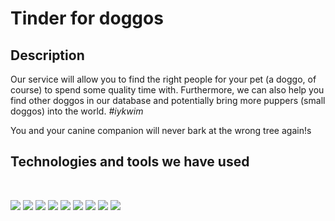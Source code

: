 # Tinder for doggos

## Description

Our service will allow you to find the right people for your pet (a doggo, of course) to spend some quality time with. Furthermore, we can also help you find other doggos in our database and potentially bring more puppers (small doggos) into the world. _#iykwim_

You and your canine companion will never bark at the wrong tree again!s

## Technologies and tools we have used

<br>

![](https://img.shields.io/badge/-VS_Code-informational?style=flat&logo=microsoft&logoColor=white&color=darkgreen)
![](https://img.shields.io/badge/-JavaScript-informational?style=flat&logo=javascript&logoColor=white&color=darkgreen)
![](https://img.shields.io/badge/-Postman-informational?style=flat&logo=postman&logoColor=white&color=darkgreen)
![](https://img.shields.io/badge/-Heroku-informational?style=flat&logo=heroku&logoColor=white&color=darkgreen)
![](https://img.shields.io/badge/-Netlify-informational?style=flat&logo=netlify&logoColor=white&color=darkgreen)
![](https://img.shields.io/badge/-MongoDB-informational?style=flat&logo=mongodb&logoColor=white&color=darkgreen)
![](https://img.shields.io/badge/-Express-informational?style=flat&logo=express&logoColor=white&color=darkgreen)
![](https://img.shields.io/badge/-React-informational?style=flat&logo=react&logoColor=white&color=darkgreen)
![](https://img.shields.io/badge/-Node.js-informational?style=flat&logo=node.js&logoColor=white&color=darkgreen)

